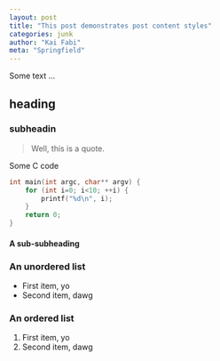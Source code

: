 ```yaml
---
layout: post
title: "This post demonstrates post content styles"
categories: junk
author: "Kai Fabi"
meta: "Springfield"
---
```


Some text ...

## heading

### subheadin

> Well, this is a quote.

Some C code

```c
int main(int argc, char** argv) {
    for (int i=0; i<10; ++i) {
        printf("%d\n", i);
    }
    return 0;
}
```


#### A sub-subheading

### An unordered list

- First item, yo
- Second item, dawg

### An ordered list

1. First item, yo
2. Second item, dawg
